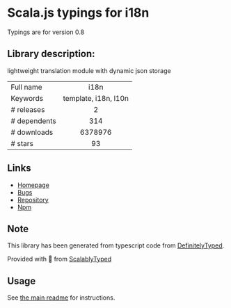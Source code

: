 
# Scala.js typings for i18n

Typings are for version 0.8

## Library description:
lightweight translation module with dynamic json storage

|                    |                 |
| ------------------ | :-------------: |
| Full name          | i18n |
| Keywords           | template, i18n, l10n |
| # releases         | 2 |
| # dependents       | 314 |
| # downloads        | 6378976 |
| # stars            | 93 |

## Links
- [Homepage](http://github.com/mashpie/i18n-node)
- [Bugs](https://github.com/mashpie/i18n-node/issues)
- [Repository](https://github.com/mashpie/i18n-node)
- [Npm](https://www.npmjs.com/package/i18n)
    


## Note
This library has been generated from typescript code from [DefinitelyTyped](https://definitelytyped.org).

Provided with :purple_heart: from [ScalablyTyped](https://github.com/oyvindberg/ScalablyTyped)

## Usage
See [the main readme](../../readme.md) for instructions.



